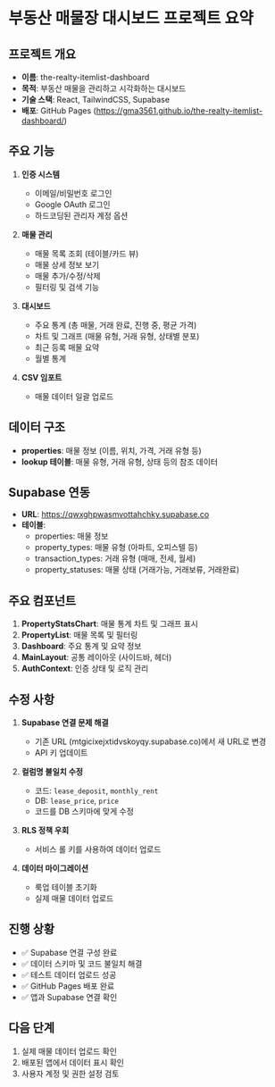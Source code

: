 # 부동산 매물장 대시보드 프로젝트 요약

## 프로젝트 개요
- **이름**: the-realty-itemlist-dashboard
- **목적**: 부동산 매물을 관리하고 시각화하는 대시보드
- **기술 스택**: React, TailwindCSS, Supabase
- **배포**: GitHub Pages (https://gma3561.github.io/the-realty-itemlist-dashboard/)

## 주요 기능
1. **인증 시스템**
   - 이메일/비밀번호 로그인
   - Google OAuth 로그인
   - 하드코딩된 관리자 계정 옵션

2. **매물 관리**
   - 매물 목록 조회 (테이블/카드 뷰)
   - 매물 상세 정보 보기
   - 매물 추가/수정/삭제
   - 필터링 및 검색 기능

3. **대시보드**
   - 주요 통계 (총 매물, 거래 완료, 진행 중, 평균 가격)
   - 차트 및 그래프 (매물 유형, 거래 유형, 상태별 분포)
   - 최근 등록 매물 요약
   - 월별 통계

4. **CSV 임포트**
   - 매물 데이터 일괄 업로드

## 데이터 구조
- **properties**: 매물 정보 (이름, 위치, 가격, 거래 유형 등)
- **lookup 테이블**: 매물 유형, 거래 유형, 상태 등의 참조 데이터

## Supabase 연동
- **URL**: https://qwxghpwasmvottahchky.supabase.co
- **테이블**:
  - properties: 매물 정보
  - property_types: 매물 유형 (아파트, 오피스텔 등)
  - transaction_types: 거래 유형 (매매, 전세, 월세)
  - property_statuses: 매물 상태 (거래가능, 거래보류, 거래완료)

## 주요 컴포넌트
1. **PropertyStatsChart**: 매물 통계 차트 및 그래프 표시
2. **PropertyList**: 매물 목록 및 필터링
3. **Dashboard**: 주요 통계 및 요약 정보
4. **MainLayout**: 공통 레이아웃 (사이드바, 헤더)
5. **AuthContext**: 인증 상태 및 로직 관리

## 수정 사항
1. **Supabase 연결 문제 해결**
   - 기존 URL (mtgicixejxtidvskoyqy.supabase.co)에서 새 URL로 변경
   - API 키 업데이트

2. **컬럼명 불일치 수정**
   - 코드: `lease_deposit`, `monthly_rent`
   - DB: `lease_price`, `price`
   - 코드를 DB 스키마에 맞게 수정

3. **RLS 정책 우회**
   - 서비스 롤 키를 사용하여 데이터 업로드

4. **데이터 마이그레이션**
   - 룩업 테이블 초기화
   - 실제 매물 데이터 업로드

## 진행 상황
- ✅ Supabase 연결 구성 완료
- ✅ 데이터 스키마 및 코드 불일치 해결
- ✅ 테스트 데이터 업로드 성공
- ✅ GitHub Pages 배포 완료
- ✅ 앱과 Supabase 연결 확인

## 다음 단계
1. 실제 매물 데이터 업로드 확인
2. 배포된 앱에서 데이터 표시 확인
3. 사용자 계정 및 권한 설정 검토